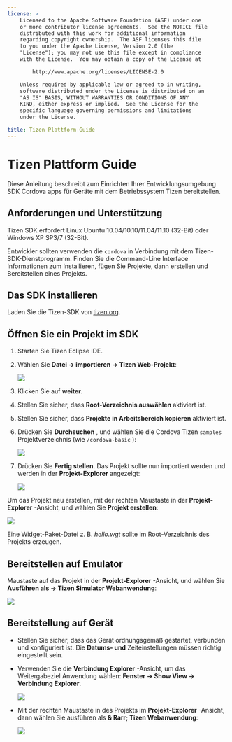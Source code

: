 ```yaml
---
license: >
    Licensed to the Apache Software Foundation (ASF) under one
    or more contributor license agreements.  See the NOTICE file
    distributed with this work for additional information
    regarding copyright ownership.  The ASF licenses this file
    to you under the Apache License, Version 2.0 (the
    "License"); you may not use this file except in compliance
    with the License.  You may obtain a copy of the License at

        http://www.apache.org/licenses/LICENSE-2.0

    Unless required by applicable law or agreed to in writing,
    software distributed under the License is distributed on an
    "AS IS" BASIS, WITHOUT WARRANTIES OR CONDITIONS OF ANY
    KIND, either express or implied.  See the License for the
    specific language governing permissions and limitations
    under the License.

title: Tizen Plattform Guide
---
```


# Tizen Plattform Guide

Diese Anleitung beschreibt zum Einrichten Ihrer Entwicklungsumgebung SDK Cordova apps für Geräte mit dem Betriebssystem Tizen bereitstellen.

## Anforderungen und Unterstützung

Tizen SDK erfordert Linux Ubuntu 10.04/10.10/11.04/11.10 (32-Bit) oder Windows XP SP3/7 (32-Bit).

Entwickler sollten verwenden die `cordova` in Verbindung mit dem Tizen-SDK-Dienstprogramm. Finden Sie die Command-Line Interface Informationen zum Installieren, fügen Sie Projekte, dann erstellen und Bereitstellen eines Projekts.

## Das SDK installieren

Laden Sie die Tizen-SDK von [tizen.org][1].

 [1]: https://developer.tizen.org/sdk

<!--

- (optional) Install Tizen Cordova template projects: copy the
  `/templates` directory content into the Tizen Eclipse IDE web
  templates directory (e.g:
  `/home/my_username/tizen-sdk/IDE/Templates/web`).

- __Method #2: Use Tizen Eclipse IDE Cordova Tizen project templates__
    - Launch Tizen Eclipse IDE
    - Select  __File &rarr; New &rarr; Tizen Web Project__
    - Select __User Template__ and __User defined__ items
    - Select one of the Tizen Cordova template (e.g: __CordovaBasicTemplate__)
    - Fill the __Project name__ and its target __Location__

    ![](img/guide/platforms/tizen/project_template.png)

    - Click __Finish__

    ![](img/guide/platforms/tizen/project_explorer.png)

    - Your project should now appear in the __Project Explorer__ view

-->

## Öffnen Sie ein Projekt im SDK

1.  Starten Sie Tizen Eclipse IDE.

2.  Wählen Sie **Datei → importieren → Tizen Web-Projekt**:
    
    ![][2]

3.  Klicken Sie auf **weiter**.

4.  Stellen Sie sicher, dass **Root-Verzeichnis auswählen** aktiviert ist.

5.  Stellen Sie sicher, dass **Projekte in Arbeitsbereich kopieren** aktiviert ist.

6.  Drücken Sie **Durchsuchen** , und wählen Sie die Cordova Tizen `samples` Projektverzeichnis (wie `/cordova-basic` ):
    
    ![][3]

7.  Drücken Sie **Fertig stellen**. Das Projekt sollte nun importiert werden und werden in der **Projekt-Explorer** angezeigt:
    
    ![][4]

 [2]: img/guide/platforms/tizen/import_project.png
 [3]: img/guide/platforms/tizen/import_widget.png
 [4]: img/guide/platforms/tizen/project_explorer.png

Um das Projekt neu erstellen, mit der rechten Maustaste in der **Projekt-Explorer** -Ansicht, und wählen Sie **Projekt erstellen**:

![][5]

 [5]: img/guide/platforms/tizen/build_project.png

Eine Widget-Paket-Datei z. B. *hello.wgt* sollte im Root-Verzeichnis des Projekts erzeugen.

## Bereitstellen auf Emulator

Maustaste auf das Projekt in der **Projekt-Explorer** -Ansicht, und wählen Sie **Ausführen als → Tizen Simulator Webanwendung**:

![][6]

 [6]: img/guide/platforms/tizen/runas_web_sim_app.png

## Bereitstellung auf Gerät

*   Stellen Sie sicher, dass das Gerät ordnungsgemäß gestartet, verbunden und konfiguriert ist. Die **Datums- und** Zeiteinstellungen müssen richtig eingestellt sein.

*   Verwenden Sie die **Verbindung Explorer** -Ansicht, um das Weitergabeziel Anwendung wählen: **Fenster → Show View → Verbindung Explorer**.
    
    ![][7]

*   Mit der rechten Maustaste in des Projekts im **Projekt-Explorer** -Ansicht, dann wählen Sie ausführen als **& Rarr; Tizen Webanwendung**:
    
    ![][8]

 [7]: img/guide/platforms/tizen/connection_explorer.png
 [8]: img/guide/platforms/tizen/runas_web_app.png